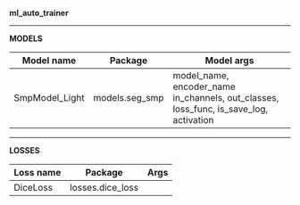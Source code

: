**ml_auto_trainer**

---------------------------------------------------------
**MODELS**

| Model name       | Package        | Model args                                                                            |
|------------------|----------------|---------------------------------------------------------------------------------------|
| SmpModel_Light   | models.seg_smp | model_name, encoder_name in_channels, out_classes, loss_func, is_save_log, activation |


---------------------------------------------------------
**LOSSES**

| Loss name | Package          | Args |
|-----------|------------------|------|
| DiceLoss  | losses.dice_loss |      |
